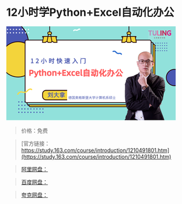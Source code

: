 # 12小时学Python+Excel自动化办公

![img](../../../assets/study163/free/a05f13a33c31488e8dc8de20fb79c5eb.png)

> 价格：免费

> [官方链接：https://study.163.com/course/introduction/1210491801.htm](https://study.163.com/course/introduction/1210491801.htm)

> [阿里网盘：]()

> [百度网盘：]()

> [夸克网盘：]()
